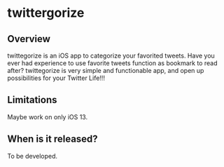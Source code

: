 # twittergorize
## Overview
twittegorize is an iOS app to categorize your favorited tweets. 
Have you ever had experience to use favorite tweets function as bookmark to read after?
twittegorize is very simple and functionable app, and open up possibilities for your Twitter Life!!!

## Limitations
Maybe work on only iOS 13. 

## When is it released?
To be developed.
